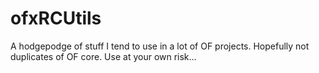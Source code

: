 ofxRCUtils
==========

A hodgepodge of stuff I tend to use in a lot of OF projects. Hopefully not duplicates of OF core. Use at your own risk...
